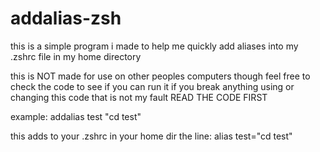 # addalias-zsh
this is a simple program i made to help me quickly add aliases into my .zshrc file in my home directory

this is NOT made for use on other peoples computers though feel free to check the code to see if you can run it if you break anything using or changing this code that is not my fault READ THE CODE FIRST

example:
addalias test "cd test"

this adds to your .zshrc in your home dir the line:
alias test="cd test"

